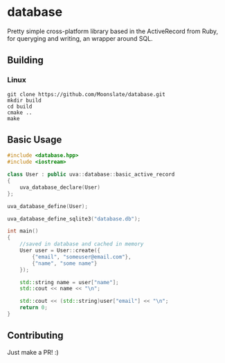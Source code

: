 # database

Pretty simple cross-platform library based in the ActiveRecord from Ruby, for queryging and writing, an wrapper around SQL.

## Building 

### Linux

```shell
git clone https://github.com/Moonslate/database.git
mkdir build
cd build
cmake ..
make
```

## Basic Usage

```cpp
#include <database.hpp>
#include <iostream>

class User : public uva::database::basic_active_record
{    
    uva_database_declare(User)
};

uva_database_define(User);

uva_database_define_sqlite3("database.db");

int main()
{
    //saved in database and cached in memory
    User user = User::create({
        {"email", "someuser@email.com"},
        {"name", "some name"}
    });    

    std::string name = user["name"];
    std::cout << name << "\n";

    std::cout << (std::string)user["email"] << "\n";
    return 0;
}
```

## Contributing
Just make a PR! :)
